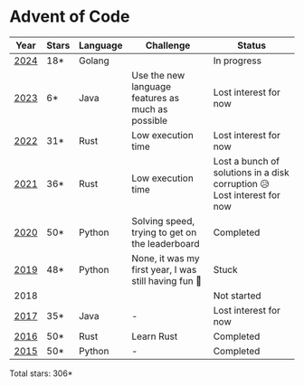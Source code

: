 # Advent of Code

| Year          | Stars      | Language       | Challenge                                             | Status                |
| ------------- | -----      | --------       | ----------------------------------------------------- | --------------------- |
| [2024](/2024) | 18*        | Golang         |                                                       | In progress           |
| [2023](/2023) | 6*         | Java           | Use the new language features as much as possible     | Lost interest for now |
| [2022](/2022) | 31*        | Rust           | Low execution time                                    | Lost interest for now |
| [2021](/2021) | 36*        | Rust           | Low execution time                                    | Lost a bunch of solutions in a disk corruption 😥 Lost interest for now |
| [2020](/2020) | 50*        | Python         | Solving speed, trying to get on the leaderboard       | Completed             |
| [2019](/2019) | 48*        | Python         | None, it was my first year, I was still having fun 🥹 | Stuck                 |
|  2018         |            |                |                                                       | Not started           |
| [2017](/2017) | 35*        | Java           | -                                                     | Lost interest for now |
| [2016](/2016) | 50*        | Rust           | Learn Rust                                            | Completed             |
| [2015](/2015) | 50*        | Python         | -                                                     | Completed             |
              
Total stars: 306*
